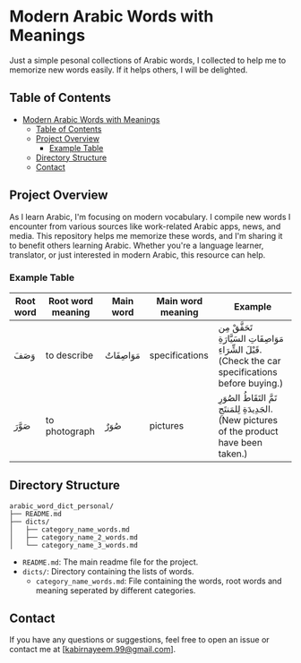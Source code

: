 # Modern Arabic Words with Meanings

Just a simple pesonal collections of Arabic words, I collected to help me to memorize new words easily. If it helps others, I will be delighted.

## Table of Contents

- [Modern Arabic Words with Meanings](#modern-arabic-words-with-meanings)
  - [Table of Contents](#table-of-contents)
  - [Project Overview](#project-overview)
    - [Example Table](#example-table)
  - [Directory Structure](#directory-structure)
  - [Contact](#contact)

## Project Overview

As I learn Arabic, I'm focusing on modern vocabulary. I compile new words I encounter from various sources like work-related Arabic apps, news, and media. This repository helps me memorize these words, and I'm sharing it to benefit others learning Arabic. Whether you're a language learner, translator, or just interested in modern Arabic, this resource can help.

### Example Table

| **Root word**  | **Root word meaning**     | **Main word**  | **Main word meaning** | **Example** |
|----------------|---------------------------|----------------|-----------------------|-------------|
| وَصَفَ        | to describe                | مَوَاصِفَاتٌ   | specifications        | تَحَقَّقْ مِن مَوَاصِفَاتِ السَيَّارَةِ قَبْلَ الشِّرَاءِ. (Check the car specifications before buying.) |
| صَوَّرَ       | to photograph              | صُوَرٌ        | pictures              | تَمَّ التَقَاطُ الصُوَرِ الجَدِيدَةِ لِلمَنتَجِ. (New pictures of the product have been taken.) |

## Directory Structure

```{shell}
arabic_word_dict_personal/
├── README.md
├── dicts/
│   ├── category_name_words.md
│   ├── category_name_2_words.md
│   └── category_name_3_words.md
```

- `README.md`: The main readme file for the project.
- `dicts/`: Directory containing the lists of words.
  - `category_name_words.md`: File containing the words, root words and meaning seperated by different categories.

## Contact

If you have any questions or suggestions, feel free to open an issue or contact me at [kabirnayeem.99@gmail.com].
